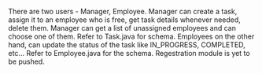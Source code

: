 There are two users - Manager, Employee.
Manager can create a task, assign it to an employee who is free, get task details whenever needed, delete them.
Manager can get a list of unassigned employees and can choose one of them.
Refer to Task.java for schema.
Employees on the other hand, can update the status of the task like IN_PROGRESS, COMPLETED, etc...
Refer to Employee.java for the schema.
Regestration module is yet to be pushed.
